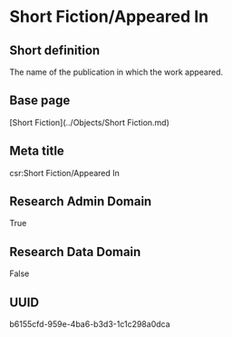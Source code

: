 # Short Fiction/Appeared In
## Short definition
The name of the publication in which the work appeared.
## Base page
[Short Fiction](../Objects/Short Fiction.md)
## Meta title
csr:Short Fiction/Appeared In
## Research Admin Domain
True
## Research Data Domain
False
## UUID
b6155cfd-959e-4ba6-b3d3-1c1c298a0dca
